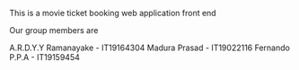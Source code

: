 This is a movie ticket booking web application front end

Our group members are 

A.R.D.Y.Y Ramanayake - IT19164304
Madura Prasad - IT19022116
Fernando P.P.A - IT19159454

